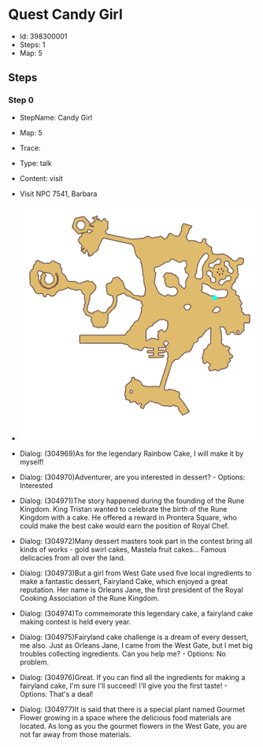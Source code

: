 # Quest Candy Girl

- Id: 398300001
- Steps: 1
- Map: 5

## Steps

### Step 0
- StepName:  Candy Girl
- Map:  5
- Trace:  
- Type:  talk
- Content:  visit
- Visit NPC 7541, Barbara

- ![images/398300001_0.png](images/398300001_0.png)
- Dialog: (304969)As for the legendary Rainbow Cake, I will make it by myself!
- Dialog: (304970)Adventurer, are you interested in dessert? - Options: Interested
- Dialog: (304971)The story happened during the founding of the Rune Kingdom. King Tristan wanted to celebrate the birth of the Rune Kingdom with a cake. He offered a reward in Prontera Square, who could make the best cake would earn the position of Royal Chef.
- Dialog: (304972)Many dessert masters took part in the contest bring all kinds of works - gold swirl cakes, Mastela fruit cakes... Famous delicacies from all over the land.
- Dialog: (304973)But a girl from West Gate used five local ingredients to make a fantastic dessert, Fairyland Cake, which enjoyed a great reputation. Her name is Orleans Jane, the first president of the Royal Cooking Association of the Rune Kingdom.
- Dialog: (304974)To commemorate this legendary cake, a fairyland cake making contest is held every year.
- Dialog: (304975)Fairyland cake challenge is a dream of every dessert, me also. Just as Orleans Jane, I came from the West Gate, but I met big troubles collecting ingredients. Can you help me? - Options: No problem.
- Dialog: (304976)Great. If you can find all the ingredients for making a fairyland cake, I'm sure I'll succeed! I'll give you the first taste! - Options: That's a deal!
- Dialog: (304977)It is said that there is a special plant named Gourmet Flower growing in a space where the delicious food materials are located. As long as you the gourmet flowers in the West Gate, you are not far away from those materials.


